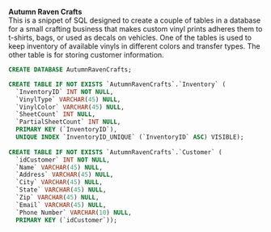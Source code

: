 **Autumn Raven Crafts** <br>
This is a snippet of SQL designed to create a couple of tables in a database for a small crafting business that makes custom vinyl prints
adheres them to t-shirts, bags, or used as decals on vehicles. One of the tables is used to keep inventory of available vinyls in different
colors and transfer types.  The other table is for storing customer information.



``` SQL
CREATE DATABASE AutumnRavenCrafts;

CREATE TABLE IF NOT EXISTS `AutumnRavenCrafts`.`Inventory` (
  `InventoryID` INT NOT NULL,
  `VinylType` VARCHAR(45) NULL,
  `VinylColor` VARCHAR(45) NULL,
  `SheetCount` INT NULL,
  `PartialSheetCount` INT NULL,
  PRIMARY KEY (`InventoryID`),
  UNIQUE INDEX `InventoryID_UNIQUE` (`InventoryID` ASC) VISIBLE);
  
CREATE TABLE IF NOT EXISTS `AutumnRavenCrafts`.`Customer` (
  `idCustomer` INT NOT NULL,
  `Name` VARCHAR(45) NULL,
  `Address` VARCHAR(45) NULL,
  `City` VARCHAR(45) NULL,
  `State` VARCHAR(45) NULL,
  `Zip` VARCHAR(45) NULL,
  `Email` VARCHAR(45) NULL,
  `Phone Number` VARCHAR(10) NULL,
  PRIMARY KEY (`idCustomer`));
```

